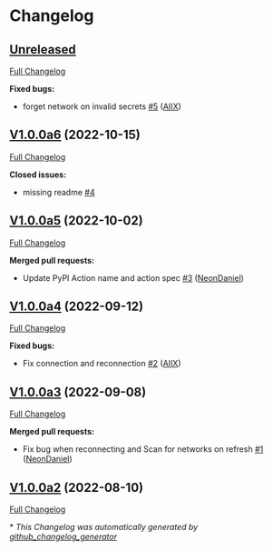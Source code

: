 # Changelog

## [Unreleased](https://github.com/OpenVoiceOS/ovos-PHAL-plugin-network-manager/tree/HEAD)

[Full Changelog](https://github.com/OpenVoiceOS/ovos-PHAL-plugin-network-manager/compare/V1.0.0a6...HEAD)

**Fixed bugs:**

- forget network on invalid secrets [\#5](https://github.com/OpenVoiceOS/ovos-PHAL-plugin-network-manager/pull/5) ([AIIX](https://github.com/AIIX))

## [V1.0.0a6](https://github.com/OpenVoiceOS/ovos-PHAL-plugin-network-manager/tree/V1.0.0a6) (2022-10-15)

[Full Changelog](https://github.com/OpenVoiceOS/ovos-PHAL-plugin-network-manager/compare/V1.0.0a5...V1.0.0a6)

**Closed issues:**

- missing readme [\#4](https://github.com/OpenVoiceOS/ovos-PHAL-plugin-network-manager/issues/4)

## [V1.0.0a5](https://github.com/OpenVoiceOS/ovos-PHAL-plugin-network-manager/tree/V1.0.0a5) (2022-10-02)

[Full Changelog](https://github.com/OpenVoiceOS/ovos-PHAL-plugin-network-manager/compare/V1.0.0a4...V1.0.0a5)

**Merged pull requests:**

- Update PyPI Action name and action spec [\#3](https://github.com/OpenVoiceOS/ovos-PHAL-plugin-network-manager/pull/3) ([NeonDaniel](https://github.com/NeonDaniel))

## [V1.0.0a4](https://github.com/OpenVoiceOS/ovos-PHAL-plugin-network-manager/tree/V1.0.0a4) (2022-09-12)

[Full Changelog](https://github.com/OpenVoiceOS/ovos-PHAL-plugin-network-manager/compare/V1.0.0a3...V1.0.0a4)

**Fixed bugs:**

- Fix connection and reconnection [\#2](https://github.com/OpenVoiceOS/ovos-PHAL-plugin-network-manager/pull/2) ([AIIX](https://github.com/AIIX))

## [V1.0.0a3](https://github.com/OpenVoiceOS/ovos-PHAL-plugin-network-manager/tree/V1.0.0a3) (2022-09-08)

[Full Changelog](https://github.com/OpenVoiceOS/ovos-PHAL-plugin-network-manager/compare/V1.0.0a2...V1.0.0a3)

**Merged pull requests:**

- Fix bug when reconnecting and Scan for networks on refresh [\#1](https://github.com/OpenVoiceOS/ovos-PHAL-plugin-network-manager/pull/1) ([NeonDaniel](https://github.com/NeonDaniel))

## [V1.0.0a2](https://github.com/OpenVoiceOS/ovos-PHAL-plugin-network-manager/tree/V1.0.0a2) (2022-08-10)

[Full Changelog](https://github.com/OpenVoiceOS/ovos-PHAL-plugin-network-manager/compare/6c47934f0cad8435fa303ab5c7b6f4e1f3c90fe8...V1.0.0a2)



\* *This Changelog was automatically generated by [github_changelog_generator](https://github.com/github-changelog-generator/github-changelog-generator)*
